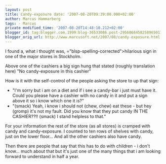```yaml
---
layout: post
title: Candy-exposure date: '2007-08-20T09:39:00.000+02:00'
author: Marcus Hammarberg
tags: - Marcus
private modified_time: '2007-08-20T14:48:10.212+02:00'
blogger_id: tag:blogger.com,1999:blog-36533086.post-2956868458258965011
blogger_orig_url: http://www.marcusoft.net/2007/08/candy-exposure.html
---
```


I found a, what i thought was, <span>="blsp-spelling-corrected">hilarious</span> sign in one of the
major stores in Stockholm.

Above one of the cashiers a big sign hung that stated (roughly
translation here) "No candy-exposure in this cashier"

How is it with the self-control of the people asking the store to up
that sign:

-   "I'm sorry but i am on a diet and if i see a candy-bar i just must
    have it. Could you please have a cashier with no candy in it and put
    a sign above it so i know which one it is?"
-   "(smack) Yeah, i know i should not (chew, chew) eat these - but hey
    (<span id="SPELLING_ERROR_1"
    class="blsp-spelling-error">gromp</span>) it's not my fault. Did you
    know that they put candy IN THE CASHIER??!! (smack) I stand helpless
    to that."

For your information the rest of the store (as all stores) is cramped
with candy and candy-exposure. I counted to ten rows of shelves with
candy, just on the lower floor... And all the other cashiers also have
candy.

Then there are people that say that this has to do with children - i
don't know... much about that but it's just one of the many things that
i am looking forward to understand in half a year.
